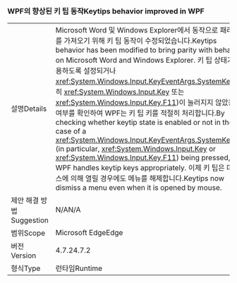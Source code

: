 ### <a name="keytips-behavior-improved-in-wpf"></a><span data-ttu-id="d7ecb-101">WPF의 향상된 키 팁 동작</span><span class="sxs-lookup"><span data-stu-id="d7ecb-101">Keytips behavior improved in WPF</span></span>

|   |   |
|---|---|
|<span data-ttu-id="d7ecb-102">설명</span><span class="sxs-lookup"><span data-stu-id="d7ecb-102">Details</span></span>|<span data-ttu-id="d7ecb-103">Microsoft Word 및 Windows Explorer에서 동작으로 패리티를 가져오기 위해 키 팁 동작이 수정되었습니다.</span><span class="sxs-lookup"><span data-stu-id="d7ecb-103">Keytips behavior has been modified to bring parity with behavior on Microsoft Word and Windows Explorer.</span></span> <span data-ttu-id="d7ecb-104">키 팁 상태가 사용하도록 설정되거나 <xref:System.Windows.Input.KeyEventArgs.SystemKey>(특히 <xref:System.Windows.Input.Key> 또는 <xref:System.Windows.Input.Key.F11>)이 눌러지지 않았는지 여부를 확인하여 WPF는 키 팁 키를 적절히 처리합니다.</span><span class="sxs-lookup"><span data-stu-id="d7ecb-104">By checking whether keytip state is enabled or not in the case of a <xref:System.Windows.Input.KeyEventArgs.SystemKey> (in particular, <xref:System.Windows.Input.Key> or <xref:System.Windows.Input.Key.F11>) being pressed, WPF handles keytip keys appropriately.</span></span> <span data-ttu-id="d7ecb-105">이제 키 팁은 마우스에 의해 열릴 경우에도 메뉴를 해제합니다.</span><span class="sxs-lookup"><span data-stu-id="d7ecb-105">Keytips now dismiss a menu even when it is opened by mouse.</span></span>|
|<span data-ttu-id="d7ecb-106">제안 해결 방법</span><span class="sxs-lookup"><span data-stu-id="d7ecb-106">Suggestion</span></span>|<span data-ttu-id="d7ecb-107">N/A</span><span class="sxs-lookup"><span data-stu-id="d7ecb-107">N/A</span></span>|
|<span data-ttu-id="d7ecb-108">범위</span><span class="sxs-lookup"><span data-stu-id="d7ecb-108">Scope</span></span>|<span data-ttu-id="d7ecb-109">Microsoft Edge</span><span class="sxs-lookup"><span data-stu-id="d7ecb-109">Edge</span></span>|
|<span data-ttu-id="d7ecb-110">버전</span><span class="sxs-lookup"><span data-stu-id="d7ecb-110">Version</span></span>|<span data-ttu-id="d7ecb-111">4.7.2</span><span class="sxs-lookup"><span data-stu-id="d7ecb-111">4.7.2</span></span>|
|<span data-ttu-id="d7ecb-112">형식</span><span class="sxs-lookup"><span data-stu-id="d7ecb-112">Type</span></span>|<span data-ttu-id="d7ecb-113">런타임</span><span class="sxs-lookup"><span data-stu-id="d7ecb-113">Runtime</span></span>|

